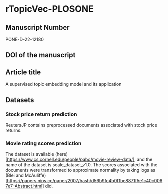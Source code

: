# rTopicVec-PLOSONE
## Manuscript Number
PONE-D-22-12180
## DOI of the manuscript

## Article title
A supervised topic embedding model and its application
## Datasets
### Stock price return prediction
ReutersJP contains preprocessed documents associated with stock price returns.
### Movie rating scores prediction
The dataset is available (here)[https://www.cs.cornell.edu/people/pabo/movie-review-data/], and the name of the dataset is scale_dataset_v1.0.
The scores associated with the documents were transformed to approximate normality by taking logs as (Blei and McAuliffe)[https://papers.nips.cc/paper/2007/hash/d56b9fc4b0f1be8871f5e1c40c0067e7-Abstract.html] did.
